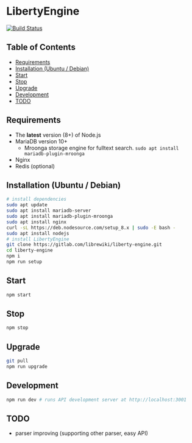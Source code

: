# LibertyEngine
[![Build Status](https://travis-ci.org/librewiki/liberty-engine.svg?branch=master)](https://travis-ci.org/librewiki/liberty-engine)

## Table of Contents
- [Requirements](#requirements)
- [Installation (Ubuntu / Debian)](#installation-ubuntu-debian)
- [Start](#start)
- [Stop](#stop)
- [Upgrade](#upgrade)
- [Development](#development)
- [TODO](#todo)

## Requirements
- The **latest** version (8+) of Node.js
- MariaDB version 10+
  - Mroonga storage engine for fulltext search. `sudo apt install mariadb-plugin-mroonga`
- Nginx
- Redis (optional)

## Installation (Ubuntu / Debian)
```bash
# install dependencies
sudo apt update
sudo apt install mariadb-server
sudo apt install mariadb-plugin-mroonga
sudo apt install nginx
curl -sL https://deb.nodesource.com/setup_8.x | sudo -E bash -
sudo apt install nodejs
# install LibertyEngine
git clone https://gitlab.com/librewiki/liberty-engine.git
cd liberty-engine
npm i
npm run setup
```

## Start
```bash
npm start
```

## Stop
```bash
npm stop
```

## Upgrade
```bash
git pull
npm run upgrade
```

## Development
```bash
npm run dev # runs API development server at http://localhost:3001
```

## TODO
- parser improving (supporting other parser, easy API)
